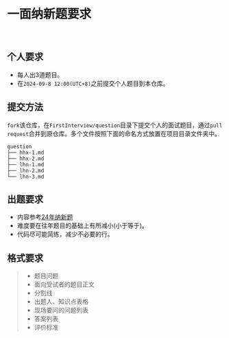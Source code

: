 # 一面纳新题要求
<br>

## 个人要求

* 每人出3道题目。
* 在`2024-09-8 12:00(UTC+8)`之前提交个人题目到本仓库。

## 提交方法
  `fork`该仓库，在`FirstInterview/question`目录下提交个人的面试题目，通过`pull request`合并到原仓库。多个文件按照下面的命名方式放置在项目目录文件夹中。

```
question
├── hhx-1.md
├── hhx-2.md
├── lhn-1.md
├── lhn-2.md
└── lhn-3.md
```

## 出题要求

* 内容参考[24年纳新题](https://www.xiyoulinux.com/archive/interview-2024)
* 难度要在往年题目的基础上有所减小(小于等于)。
* 代码尽可能简练，减少不必要的行。
  
## 格式要求

> * 题目问题
> * 面向受试者的题目正文
> * 分割线
> * 出题人、知识点表格
> * 现场要问的问题列表
> * 答案列表
> * 评价标准
